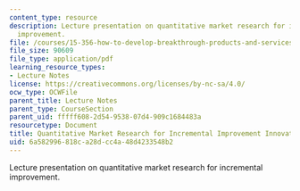 ```yaml
---
content_type: resource
description: Lecture presentation on quantitative market research for incremental
  improvement.
file: /courses/15-356-how-to-develop-breakthrough-products-and-services-spring-2004/6a582996818ca28dcc4a48d4233548b2_lec4_mkt_res.pdf
file_size: 90609
file_type: application/pdf
learning_resource_types:
- Lecture Notes
license: https://creativecommons.org/licenses/by-nc-sa/4.0/
ocw_type: OCWFile
parent_title: Lecture Notes
parent_type: CourseSection
parent_uid: fffff608-2d54-9538-07d4-909c1684483a
resourcetype: Document
title: Quantitative Market Research for Incremental Improvement Innovations
uid: 6a582996-818c-a28d-cc4a-48d4233548b2
---
```

Lecture presentation on quantitative market research for incremental improvement.